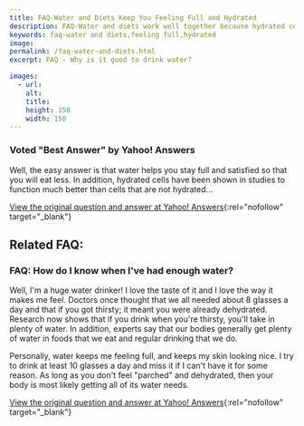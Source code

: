 ```yaml
---
title: FAQ-Water and Diets Keep You Feeling Full and Hydrated
description: FAQ-Water and diets work well together because hydrated cells function better.  Water also keeps you feeling full and satisfied and helps with cheating.
keywords: faq-water and diets,feeling full,hydrated
image: 
permalink: /faq-water-and-diets.html
excerpt: FAQ - Why is it good to drink water?

images:
  - url: 
    alt: 
    title: 
    height: 150
    width: 150
---
```


### Voted "Best Answer" by Yahoo! Answers

Well, the easy answer is that water helps you stay full and satisfied so that you will eat less. In addition, hydrated cells have been shown in studies to function much better than cells that are not hydrated...

[View the original question and answer at Yahoo! Answers](http://answers.yahoo.com/question/?qid=20081106144034AA6Z1Dw){:rel="nofollow" target="_blank"}

## Related FAQ:
### FAQ: How do I know when I've had enough water?

Well, I'm a huge water drinker! I love the taste of it and I love the way it makes me feel. Doctors once thought that we all needed about 8 glasses a day and that if you got thirsty; it meant you were already dehydrated. Research now shows that if you drink when you're thirsty, you'll take in plenty of water. In addition, experts say that our bodies generally get plenty of water in foods that we eat and regular drinking that we do. 

Personally, water keeps me feeling full, and keeps my skin looking nice. I try to drink at least 10 glasses a day and miss it if I can't have it for some reason. As long as you don't feel "parched" and dehydrated, then your body is most likely getting all of its water needs.

[View the original question and answer at Yahoo! Answers](http://answers.yahoo.com/question/index?qid=20080902170617AAVPsHI){:rel="nofollow" target="_blank"}